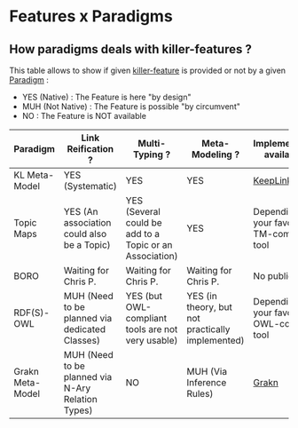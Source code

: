 Features x Paradigms
==

How paradigms deals with killer-features ?
-

This table allows to show if given <a href="https://github.com/iPlumb3r/KeQuarks/blob/master/Features/Killer-Features_FR.md">killer-feature</a>  is provided or not by a given <a href="https://github.com/iPlumb3r/KeQuarks/tree/master/Paradigms">Paradigm</a> :
* YES (Native) : The Feature is here "by design"
* MUH (Not Native) : The Feature is possible "by circumvent"
* NO : The Feature is NOT available

<table>
    <thead>
        <tr>
            <th>Paradigm</th>
            <th>Link Reification ?</th>
            <th>Multi-Typing ?</th>           
            <th>Meta-Modeling ?</th>
            <th>Implementation available ?</th>
        </tr>
    </thead>
    <tbody>
        <tr>
            <td>KL Meta-Model</td>
            <td>YES (Systematic)</td>
            <td>YES</td>
            <td>YES</td>
            <td><a href="http://keeplink.com/">KeepLink</a></td>
        </tr>
        <tr>
            <td>Topic Maps</td>
            <td>YES (An association could also be a Topic)</td>
            <td>YES (Several <instanceOf> could be add to a Topic or an Association)</td>
            <td>YES</td>
            <td>Depending of your favorite TM-compliant tool</td>
        </tr>
        <tr>
            <td>BORO</td>
            <td>Waiting for Chris P.</td>
            <td>Waiting for Chris P.</td>
            <td>Waiting for Chris P.</td>
            <td>No publicy</td>
        </tr>
        <tr>
            <td>RDF(S)-OWL</td>
            <td>MUH (Need to be planned via dedicated Classes)</td>
            <td>YES (but OWL-compliant tools are not very usable)</td>
            <td>YES (in theory, but not practically implemented)</td>
            <td>Depending of your favorite OWL-compliant tool</td>
        </tr>
        <tr>
            <td>Grakn Meta-Model</td>
            <td>MUH (Need to be planned via N-Ary Relation Types)</td>
            <td>NO</td>
            <td>MUH (Via Inference Rules)</td>
            <td><a href="https://grakn.ai/grakn-core">Grakn</a></td>
        </tr>
     </tbody>
</table>
